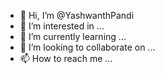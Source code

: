 - 👋 Hi, I’m @YashwanthPandi
- 👀 I’m interested in ...
- 🌱 I’m currently learning ...
- 💞️ I’m looking to collaborate on ...
- 📫 How to reach me ...

<!---
YashwanthPandi/YashwanthPandi is a ✨ special ✨ repository because its `README.md` (this file) appears on your GitHub profile.
You can click the Preview link to take a look at your changes.
--->
